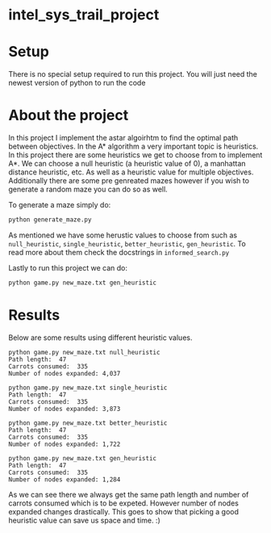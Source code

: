 # intel_sys_trail_project


# Setup
There is no special setup required to run this project. You will just need the newest version of python to run the code

# About the project
In this project I implement the astar algoirhtm to find the optimal path between objectives. In the A* algorithm a very important topic is heuristics. In this project there are some heuristics we get to choose from to implement A*. We can choose a null heuristic (a heuristic value of 0), a manhattan distance heuristic, etc. As well as a heuristic value for multiple objectives. Additionally there are some pre genreated mazes however if you wish to generate a random maze you can do so as well.

To generate a maze simply do:
~~~python
python generate_maze.py
~~~

As mentioned we have some herustic values to choose from such as `null_heuristic`, `single_heuristic`, `better_heuristic`, `gen_heuristic`. To read more about them check the docstrings in `informed_search.py`

Lastly to run this project we can do: 

~~~python
python game.py new_maze.txt gen_heuristic
~~~



# Results
Below are some results using different heuristic values. 

~~~
python game.py new_maze.txt null_heuristic
Path length:  47
Carrots consumed:  335
Number of nodes expanded: 4,037
~~~

~~~
python game.py new_maze.txt single_heuristic
Path length:  47
Carrots consumed:  335
Number of nodes expanded: 3,873
~~~

~~~
python game.py new_maze.txt better_heuristic
Path length:  47
Carrots consumed:  335
Number of nodes expanded: 1,722
~~~


~~~
python game.py new_maze.txt gen_heuristic
Path length:  47
Carrots consumed:  335
Number of nodes expanded: 1,284
~~~
 
As we can see there we always get the same path length and number of carrots consumed which is to be expeted. However number of nodes expanded changes drastically. This goes to show that picking a good heuristic value can save us space and time. :)

